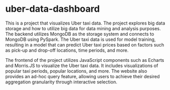 # uber-data-dashboard

This is a project that visualizes Uber taxi data. The project explores big data storage and how to utilize big data for data mining and analysis purposes. The backend utilizes MongoDB as the storage system and connects to MongoDB using PySpark. The Uber taxi data is used for model training, resulting in a model that can predict Uber taxi prices based on factors such as pick-up and drop-off locations, time periods, and more.

The frontend of the project utilizes JavaScript components such as Echarts and Morris.JS to visualize the Uber taxi data. It includes visualizations of popular taxi periods, popular locations, and more. The website also provides an ad-hoc query feature, allowing users to achieve their desired aggregation granularity through interactive selection.
